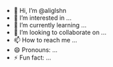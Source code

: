 - 👋 Hi, I’m @aliglshn
- 👀 I’m interested in ...
- 🌱 I’m currently learning ...
- 💞️ I’m looking to collaborate on ...
- 📫 How to reach me ...
- 😄 Pronouns: ...
- ⚡ Fun fact: ...

<!---
aliglshn/aliglshn is a ✨ special ✨ repository because its `README.md` (this file) appears on your GitHub profile.
You can click the Preview link to take a look at your changes.
--->
